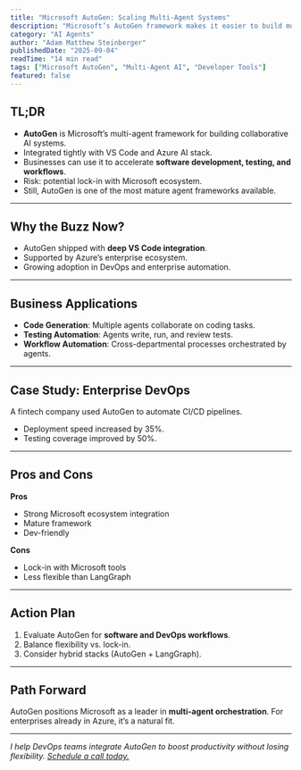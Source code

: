 ```yaml
---
title: "Microsoft AutoGen: Scaling Multi-Agent Systems"
description: "Microsoft’s AutoGen framework makes it easier to build multi-agent AI workflows. Learn how enterprises can use it to accelerate development."
category: "AI Agents"
author: "Adam Matthew Steinberger"
publishedDate: "2025-09-04"
readTime: "14 min read"
tags: ["Microsoft AutoGen", "Multi-Agent AI", "Developer Tools"]
featured: false
---
```


## TL;DR
- **AutoGen** is Microsoft’s multi-agent framework for building collaborative AI systems.  
- Integrated tightly with VS Code and Azure AI stack.  
- Businesses can use it to accelerate **software development, testing, and workflows**.  
- Risk: potential lock-in with Microsoft ecosystem.  
- Still, AutoGen is one of the most mature agent frameworks available.  

---

## Why the Buzz Now?

- AutoGen shipped with **deep VS Code integration**.  
- Supported by Azure’s enterprise ecosystem.  
- Growing adoption in DevOps and enterprise automation.  

---

## Business Applications

- **Code Generation**: Multiple agents collaborate on coding tasks.  
- **Testing Automation**: Agents write, run, and review tests.  
- **Workflow Automation**: Cross-departmental processes orchestrated by agents.  

---

## Case Study: Enterprise DevOps

A fintech company used AutoGen to automate CI/CD pipelines.  
- Deployment speed increased by 35%.  
- Testing coverage improved by 50%.  

---

## Pros and Cons

**Pros**  
- Strong Microsoft ecosystem integration  
- Mature framework  
- Dev-friendly  

**Cons**  
- Lock-in with Microsoft tools  
- Less flexible than LangGraph  

---

## Action Plan

1. Evaluate AutoGen for **software and DevOps workflows**.  
2. Balance flexibility vs. lock-in.  
3. Consider hybrid stacks (AutoGen + LangGraph).  

---

## Path Forward

AutoGen positions Microsoft as a leader in **multi-agent orchestration**. For enterprises already in Azure, it’s a natural fit.  

---

*I help DevOps teams integrate AutoGen to boost productivity without losing flexibility. [Schedule a call today.](/services/ai-consulting)*
